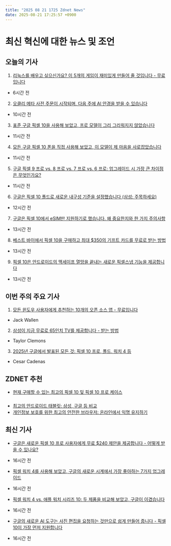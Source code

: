 ```yaml
---
title: "2025 08 21 1725 Zdnet News"
date: 2025-08-21 17:25:57 +0900
---
```


# 최신 혁신에 대한 뉴스 및 조언
## 오늘의 기사 

1. [리눅스를 배우고 싶으신가요? 이 5개의 게임이 재미있게 만들어 줄 것입니다 - 무료입니다](https://www.zdnet.com/article/want-to-learn-linux-these-5-games-make-it-fun-and-theyre-free/)
- 6시간 전 

2. [오클리 메타 사전 주문이 시작되며, 다음 주에 AI 안경을 받을 수 있습니다](https://www.zdnet.com/article/oakley-meta-preorders-open-up-and-you-can-get-the-ai-glasses-next-week/) 
- 10시간 전 

3. [표준 구글 픽셀 10을 사용해 보았고, 프로 모델이 그리 그리워지지 않았습니다](https://www.zdnet.com/article/i-tried-the-standard-google-pixel-10-and-didnt-miss-the-pro-models-one-bit/) 
- 11시간 전 

4. [모든 구글 픽셀 10 폰을 직접 사용해 보았고, 이 모델이 제 마음을 사로잡았습니다](https://www.zdnet.com/article/i-went-hands-on-with-every-google-pixel-10-phone-and-this-model-stole-my-heart/) 
- 11시간 전 

5. [구글 픽셀 9 프로 vs. 8 프로 vs. 7 프로 vs. 6 프로: 업그레이드 시 가장 큰 차이점은 무엇인가요?](https://www.zdnet.com/article/google-pixel-9-pro-vs-8-pro-vs-7-pro-vs-6-pro-here-are-the-biggest-differences-when-upgrading/) 
- 11시간 전 

6. [구글은 픽셀 10 폴드로 새로운 내구성 기준을 설정했습니다 (삼성: 주목하세요)](https://www.zdnet.com/article/google-set-a-new-durability-standard-with-the-pixel-10-fold-samsung-take-note/) 
- 12시간 전 

7. [구글은 픽셀 10에서 eSIM만 지원하기로 했습니다. 왜 중요한지와 한 가지 주의사항](https://www.zdnet.com/article/google-commits-to-esim-only-in-the-pixel-10-why-it-matters-and-one-caveat/) 
- 13시간 전 

8. [베스트 바이에서 픽셀 10을 구매하고 최대 $350의 기프트 카드를 무료로 받는 방법](https://www.zdnet.com/article/buy-a-pixel-10-at-best-buy-and-get-up-to-a-350-gift-card-free-heres-how/) 
- 13시간 전 

9. [픽셀 10은 안드로이드의 맥세이프 열망을 끝내는 새로운 픽셀스냅 기능을 제공합니다](https://www.zdnet.com/article/finally-pixel-10-ends-androids-magsafe-envy-with-its-new-pixelsnap-feature/) 
- 13시간 전

## 이번 주의 주요 기사 

1. [모든 윈도우 사용자에게 추천하는 10개의 오픈 소스 앱 - 무료입니다](https://www.zdnet.com/article/10-open-source-apps-i-recommend-every-windows-user-download-for-free/)
- Jack Wallen 

2. [삼성이 지금 무료로 65인치 TV를 제공합니다 - 받는 방법](https://www.zdnet.com/home-and-office/home-entertainment/samsung-will-give-you-a-free-65-inch-tv-right-now-heres-how-to-get-one/) 
- Taylor Clemons 

3. [2025년 구글에서 발표된 모든 것: 픽셀 10 프로, 폴드, 워치 4 등](https://www.zdnet.com/article/everything-announced-at-made-by-google-2025-pixel-10-pro-fold-watch-4-and-more/) 
- Cesar Cadenas

## ZDNET 추천 
- [현재 구매할 수 있는 최고의 픽셀 10 및 픽셀 10 프로 케이스](https://www.zdnet.com/article/best-google-pixel-10-cases/)

### 
- [최고의 안드로이드 태블릿: 삼성, 구글 등 비교](https://www.zdnet.com/article/best-android-tablet/) 
- [개인정보 보호를 위한 최고의 안전한 브라우저: 온라인에서 익명 유지하기](https://www.zdnet.com/article/best-browser-for-privacy/)

## 최신 기사 
- [구글은 새로운 픽셀 10 프로 사용자에게 무료 $240 제안을 제공합니다 - 어떻게 받을 수 있나요?](https://www.zdnet.com/article/google-gives-free-240-offer-to-new-pixel-10-pro-users-how-to-redeem-it/)
- 16시간 전 

- [픽셀 워치 4를 사용해 보았고, 구글의 새로운 시계에서 가장 좋아하는 7가지 업그레이드](https://www.zdnet.com/article/i-tried-pixel-watch-4-and-these-are-my-7-favorite-upgrades-in-googles-new-watch/) 
- 16시간 전 

- [픽셀 워치 4 vs. 애플 워치 시리즈 10: 두 제품을 비교해 보았고, 구글이 이겼습니다](https://www.zdnet.com/article/pixel-watch-4-vs-apple-watch-series-10-i-tested-both-and-heres-how-google-wins/) 
- 16시간 전 

- [구글의 새로운 AI 도구는 사진 편집을 요청하는 것만으로 쉽게 만들어 줍니다 - 픽셀 10이 가장 먼저 지원합니다](https://www.zdnet.com/article/googles-new-ai-tool-makes-photo-editing-as-easy-as-asking-and-pixel-10-gets-it-first/) 
- 16시간 전